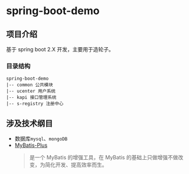 # spring-boot-demo

## 项目介绍

基于 spring boot 2.X 开发，主要用于造轮子。

### 目录结构
```
spring-boot-demo
|-- common 公共模块
|-- ucenter 用户系统
|-- kapi 接口管理系统
|-- s-registry 注册中心
```

## 涉及技术纲目

- 数据库`mysql`、`mongoDB`
- [MyBatis-Plus](http://mp.baomidou.com)
    > 是一个 MyBatis 的增强工具，在 MyBatis 的基础上只做增强不做改变，为简化开发、提高效率而生。